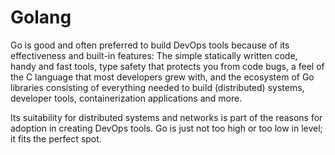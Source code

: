 # Golang

Go is good and often preferred to build DevOps tools because of its effectiveness and built-in features: The simple statically written code, handy and fast tools, type safety that protects you from code bugs, a feel of the C language that most developers grew with, and the ecosystem of Go libraries consisting of everything needed to build (distributed) systems, developer tools, containerization applications and more.

Its suitability for distributed systems and networks is part of the reasons for adoption in creating DevOps tools. Go is just not too high or too low in level; it fits the perfect spot.